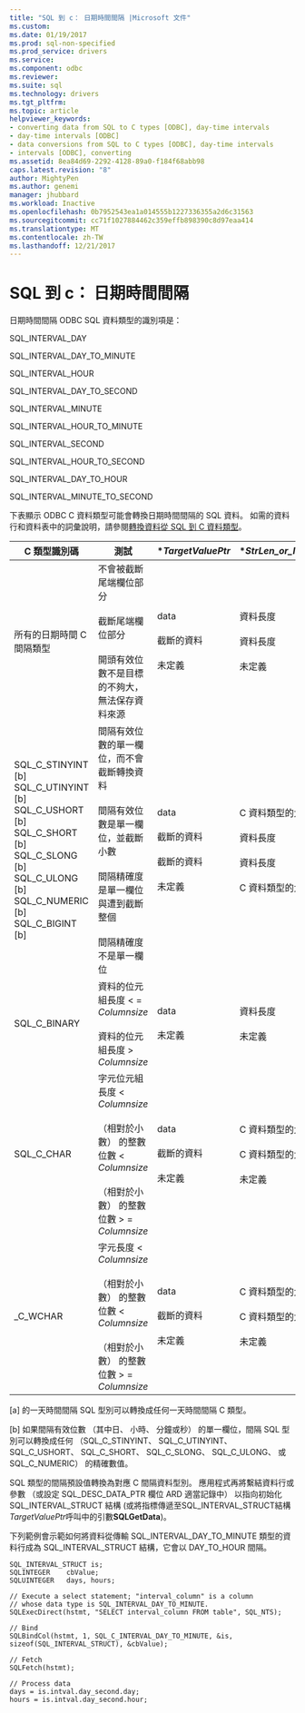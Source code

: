 ```yaml
---
title: "SQL 到 c： 日期時間間隔 |Microsoft 文件"
ms.custom: 
ms.date: 01/19/2017
ms.prod: sql-non-specified
ms.prod_service: drivers
ms.service: 
ms.component: odbc
ms.reviewer: 
ms.suite: sql
ms.technology: drivers
ms.tgt_pltfrm: 
ms.topic: article
helpviewer_keywords:
- converting data from SQL to C types [ODBC], day-time intervals
- day-time intervals [ODBC]
- data conversions from SQL to C types [ODBC], day-time intervals
- intervals [ODBC], converting
ms.assetid: 8ea84d69-2292-4128-89a0-f184f68abb98
caps.latest.revision: "8"
author: MightyPen
ms.author: genemi
manager: jhubbard
ms.workload: Inactive
ms.openlocfilehash: 0b7952543ea1a014555b1227336355a2d6c31563
ms.sourcegitcommit: cc71f1027884462c359effb898390c8d97eaa414
ms.translationtype: MT
ms.contentlocale: zh-TW
ms.lasthandoff: 12/21/2017
---
```

# <a name="sql-to-c-day-time-intervals"></a>SQL 到 c： 日期時間間隔
日期時間間隔 ODBC SQL 資料類型的識別項是：  
  
 SQL_INTERVAL_DAY  
  
 SQL_INTERVAL_DAY_TO_MINUTE  
  
 SQL_INTERVAL_HOUR  
  
 SQL_INTERVAL_DAY_TO_SECOND  
  
 SQL_INTERVAL_MINUTE  
  
 SQL_INTERVAL_HOUR_TO_MINUTE  
  
 SQL_INTERVAL_SECOND  
  
 SQL_INTERVAL_HOUR_TO_SECOND  
  
 SQL_INTERVAL_DAY_TO_HOUR  
  
 SQL_INTERVAL_MINUTE_TO_SECOND  
  
 下表顯示 ODBC C 資料類型可能會轉換日期時間間隔的 SQL 資料。 如需的資料行和資料表中的詞彙說明，請參閱[轉換資料從 SQL 到 C 資料類型](../../../odbc/reference/appendixes/converting-data-from-sql-to-c-data-types.md)。  
  
|C 類型識別碼|測試|**TargetValuePtr*|**StrLen_or_IndPtr*|SQLSTATE|  
|-----------------------|----------|------------------------|----------------------------|--------------|  
|所有的日期時間 C 間隔類型|不會被截斷尾端欄位部分<br /><br /> 截斷尾端欄位部分<br /><br /> 開頭有效位數不是目標的不夠大，無法保存資料來源|data<br /><br /> 截斷的資料<br /><br /> 未定義|資料長度<br /><br /> 資料長度<br /><br /> 未定義|n/a<br /><br /> 01S07<br /><br /> 22015|  
|SQL_C_STINYINT [b] SQL_C_UTINYINT [b] SQL_C_USHORT [b] SQL_C_SHORT [b] SQL_C_SLONG [b] SQL_C_ULONG [b] SQL_C_NUMERIC [b] SQL_C_BIGINT [b]|間隔有效位數的單一欄位，而不會截斷轉換資料<br /><br /> 間隔有效位數是單一欄位，並截斷小數<br /><br /> 間隔精確度是單一欄位與遭到截斷整個<br /><br /> 間隔精確度不是單一欄位|data<br /><br /> 截斷的資料<br /><br /> 截斷的資料<br /><br /> 未定義|C 資料類型的大小<br /><br /> 資料長度<br /><br /> 資料長度<br /><br /> C 資料類型的大小|n/a<br /><br /> 01S07<br /><br /> 22003<br /><br /> 07006|  
|SQL_C_BINARY|資料的位元組長度 < = *Columnsize*<br /><br /> 資料的位元組長度 > *Columnsize*|data<br /><br /> 未定義|資料長度<br /><br /> 未定義|n/a<br /><br /> 22003|  
|SQL_C_CHAR|字元位元組長度 < *Columnsize*<br /><br /> （相對於小數） 的整數位數 < *Columnsize*<br /><br /> （相對於小數） 的整數位數 > = *Columnsize*|data<br /><br /> 截斷的資料<br /><br /> 未定義|C 資料類型的大小<br /><br /> C 資料類型的大小<br /><br /> 未定義|n/a<br /><br /> 01004<br /><br /> 22003|  
_C_WCHAR|字元長度 < *Columnsize*<br /><br /> （相對於小數） 的整數位數 < *Columnsize*<br /><br /> （相對於小數） 的整數位數 > = *Columnsize*|data<br /><br /> 截斷的資料<br /><br /> 未定義|C 資料類型的大小<br /><br /> C 資料類型的大小<br /><br /> 未定義|n/a<br /><br /> 01004<br /><br /> 22003|  
  
 [a] 的一天時間間隔 SQL 型別可以轉換成任何一天時間間隔 C 類型。  
  
 [b] 如果間隔有效位數 （其中日、 小時、 分鐘或秒） 的單一欄位，間隔 SQL 型別可以轉換成任何 （SQL_C_STINYINT、 SQL_C_UTINYINT、 SQL_C_USHORT、 SQL_C_SHORT、 SQL_C_SLONG、 SQL_C_ULONG、 或 SQL_C_NUMERIC） 的精確數值。  
  
 SQL 類型的間隔預設值轉換為對應 C 間隔資料型別。 應用程式再將繫結資料行或參數 （或設定 SQL_DESC_DATA_PTR 欄位 ARD 適當記錄中） 以指向初始化 SQL_INTERVAL_STRUCT 結構 (或將指標傳遞至SQL_INTERVAL_STRUCT結構*TargetValuePtr*呼叫中的引數**SQLGetData**)。  
  
 下列範例會示範如何將資料從傳輸 SQL_INTERVAL_DAY_TO_MINUTE 類型的資料行成為 SQL_INTERVAL_STRUCT 結構，它會以 DAY_TO_HOUR 間隔。  
  
```  
SQL_INTERVAL_STRUCT is;  
SQLINTEGER    cbValue;  
SQLUINTEGER   days, hours;  
  
// Execute a select statement; "interval_column" is a column  
// whose data type is SQL_INTERVAL_DAY_TO_MINUTE.  
SQLExecDirect(hstmt, "SELECT interval_column FROM table", SQL_NTS);  
  
// Bind  
SQLBindCol(hstmt, 1, SQL_C_INTERVAL_DAY_TO_MINUTE, &is, sizeof(SQL_INTERVAL_STRUCT), &cbValue);  
  
// Fetch  
SQLFetch(hstmt);  
  
// Process data  
days = is.intval.day_second.day;  
hours = is.intval.day_second.hour;  
```
